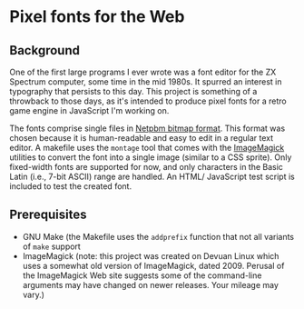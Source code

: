 # Pixel fonts for the Web

## Background

One of the first large programs I ever wrote was a font editor for the ZX
Spectrum computer, some time in the mid 1980s. It spurred an interest in
typography that persists to this day. This project is something of a throwback
to those days, as it's intended to produce pixel fonts for a retro game engine
in JavaScript I'm working on.

The fonts comprise single files in [Netpbm bitmap
format](https://en.wikipedia.org/wiki/Netpbm_format). This format was chosen
because it is human-readable and easy to edit in a regular text editor. A
makefile uses the `montage` tool that comes with the
[ImageMagick](http://www.imagemagick.org/script/montage.php) utilities to
convert the font into a single image (similar to a CSS sprite). Only fixed-width
fonts are supported for now, and only characters in the Basic Latin (i.e., 7-bit
ASCII) range are handled. An HTML/ JavaScript test script is included to test
the created font.

## Prerequisites

- GNU Make (the Makefile uses the `addprefix` function that not all variants of
  `make` support
- ImageMagick (note: this project was created on Devuan Linux which uses a
  somewhat old version of ImageMagick, dated 2009. Perusal of the ImageMagick
  Web site suggests some of the command-line arguments may have changed on newer
  releases. Your mileage may vary.)
